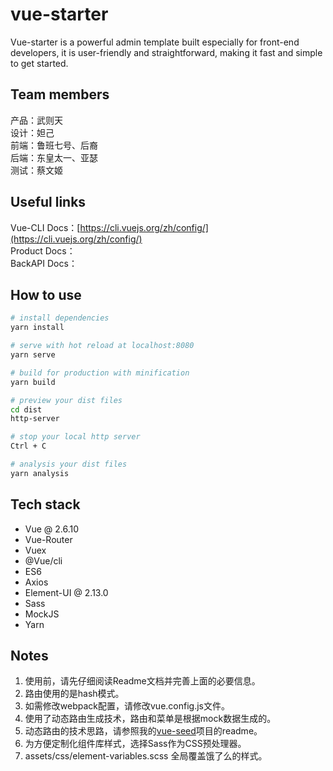 # vue-starter
Vue-starter is a powerful admin template built especially for front-end developers, it is user-friendly and straightforward, making it fast and simple to get started.

## Team members
产品：武则天  
设计：妲己  
前端：鲁班七号、后裔  
后端：东皇太一、亚瑟  
测试：蔡文姬

## Useful links
Vue-CLI Docs：[https://cli.vuejs.org/zh/config/](https://cli.vuejs.org/zh/config/)  
Product Docs：  
BackAPI Docs：  

## How to use

``` bash
# install dependencies
yarn install

# serve with hot reload at localhost:8080
yarn serve

# build for production with minification
yarn build

# preview your dist files
cd dist
http-server

# stop your local http server
Ctrl + C

# analysis your dist files
yarn analysis

```

## Tech stack
* Vue @ 2.6.10
* Vue-Router
* Vuex
* @Vue/cli
* ES6
* Axios
* Element-UI @ 2.13.0
* Sass
* MockJS
* Yarn

## Notes
1. 使用前，请先仔细阅读Readme文档并完善上面的必要信息。
2. 路由使用的是hash模式。
3. 如需修改webpack配置，请修改vue.config.js文件。
4. 使用了动态路由生成技术，路由和菜单是根据mock数据生成的。
5. 动态路由的技术思路，请参照我的[vue-seed](https://github.com/JasonBai007/vue-seed)项目的readme。
6. 为方便定制化组件库样式，选择Sass作为CSS预处理器。
7. assets/css/element-variables.scss 全局覆盖饿了么的样式。